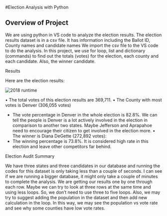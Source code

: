 #Election Analysis with Python

## Overview of Project	

   We are using python in VS code to analyze the election results. The election results dataset is in a csv file. It has information including the Ballot ID, County names and candidate names We import the csv file to the VS code to do the analysis. In this project, we use for loop, list and dictionary (commands) to find out the totals (votes) for the election, each county and each candidate. Also, the winner candidate.

Results

Here are the election results:

![2018 runtime]( https://github.com/jkmom/Election_Analysis/blob/main/analysis/Election_results.png)

•	The total votes of this election results are 369,711.
•	The County with most votes is Denver (306,055 votes)
-	The vote percentage in Denver in the whole election is 82.8%. We can tell the people is Denver is a lot actively involved in the election in comparison to another two states. Maybe Jefferson and Aprapahoe need to encourage their citizen to get involved in the election more.
•	The winner is Diana DeGette (272,892 votes):
-	The winning percentage is 73.8%. It is considered high rate in this election and leave other competitors far behind.

Election Audit Summary

   We have three states and three candidates in our database and running the codes for this dataset is only taking less than a couple of seconds. I can see if we are running a bigger database, it might only take a couple of minutes to complete the analysis.
   We are getting our results one by one through each row. Maybe we can try to look at three rows at the same time and using less loops. So, we don’t need to use three to five loops.
   Also, we may try to suggest adding the population in the dataset and then add new calculation in the loop. In this way, we may see the population vs vote rate and see why some counties have low vote rates. 
   
	

   


